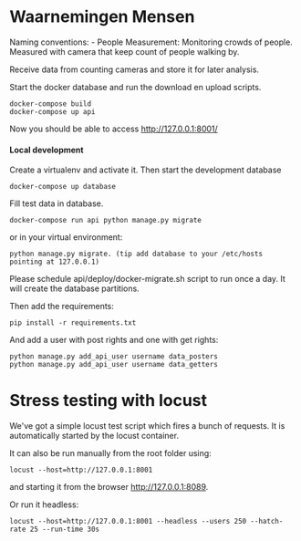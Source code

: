 # Waarnemingen Mensen

Naming conventions:
    - People Measurement: Monitoring crowds of people. Measured with camera that keep count of  people walking by.

Receive data from counting cameras and store it for later analysis.


Start the docker database and run the download en upload scripts.

    docker-compose build
    docker-compose up api


Now you should be able to access http://127.0.0.1:8001/


#### Local development ####

Create a virtualenv and activate it. Then start the development database

	docker-compose up database
	
Fill test data in database.

    docker-compose run api python manage.py migrate

or in your virtual environment:

	python manage.py migrate. (tip add database to your /etc/hosts pointing at 127.0.0.1)

Please schedule api/deploy/docker-migrate.sh script to run once a day. It will create the database partitions.

Then add the requirements:

    pip install -r requirements.txt

And add a user with post rights and one with get rights:

    python manage.py add_api_user username data_posters
    python manage.py add_api_user username data_getters


# Stress testing with locust
We've got a simple locust test script which fires a bunch of requests. It is automatically started by the locust 
container.

It can also be run manually from the root folder using:

    locust --host=http://127.0.0.1:8001

and starting it from the browser http://127.0.0.1:8089. 

Or run it headless:

    locust --host=http://127.0.0.1:8001 --headless --users 250 --hatch-rate 25 --run-time 30s
